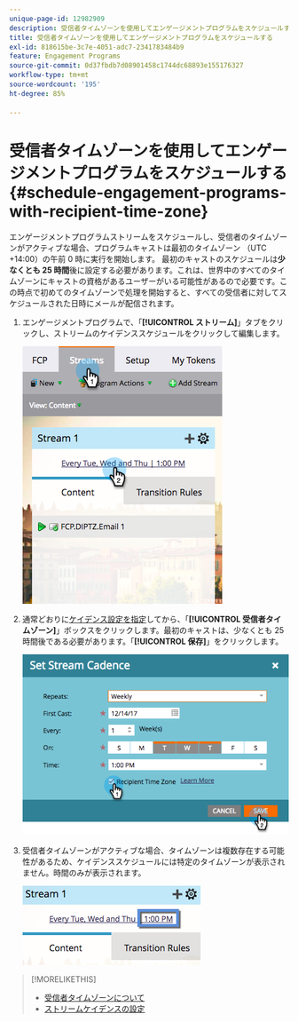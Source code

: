 ```yaml
---
unique-page-id: 12982909
description: 受信者タイムゾーンを使用してエンゲージメントプログラムをスケジュールする - Marketo ドキュメント - 製品ドキュメント
title: 受信者タイムゾーンを使用してエンゲージメントプログラムをスケジュールする
exl-id: 818615be-3c7e-4051-adc7-2341783484b9
feature: Engagement Programs
source-git-commit: 0d37fbdb7d08901458c1744dc68893e155176327
workflow-type: tm+mt
source-wordcount: '195'
ht-degree: 85%

---
```


# 受信者タイムゾーンを使用してエンゲージメントプログラムをスケジュールする {#schedule-engagement-programs-with-recipient-time-zone}

エンゲージメントプログラムストリームをスケジュールし、受信者のタイムゾーンがアクティブな場合、プログラムキャストは最初のタイムゾーン （UTC +14:00）の午前 0 時に実行を開始します。 最初のキャストのスケジュールは&#x200B;**少なくとも 25 時間**&#x200B;後に設定する必要があります。これは、世界中のすべてのタイムゾーンにキャストの資格があるユーザーがいる可能性があるので必要です。この時点で初めてのタイムゾーンで処理を開始すると、すべての受信者に対してスケジュールされた日時にメールが配信されます。

1. エンゲージメントプログラムで、「**[!UICONTROL ストリーム]**」タブをクリックし、ストリームのケイデンススケジュールをクリックして編集します。

   ![](assets/image2017-12-5-13-3a36-3a21.png)

1. 通常どおりに[ケイデンス設定を指定](/help/marketo/product-docs/email-marketing/drip-nurturing/engagement-program-streams/set-stream-cadence.md)してから、「**[!UICONTROL 受信者タイムゾーン]**」ボックスをクリックします。最初のキャストは、少なくとも 25 時間後である必要があります。「**[!UICONTROL 保存]**」をクリックします。

   ![](assets/image2017-12-5-13-3a50-3a32.png)

1. 受信者タイムゾーンがアクティブな場合、タイムゾーンは複数存在する可能性があるため、ケイデンススケジュールには特定のタイムゾーンが表示されません。時間のみが表示されます。

   ![](assets/image2017-12-5-13-3a56-3a21.png)

>[!MORELIKETHIS]
>
>* [受信者タイムゾーンについて](/help/marketo/product-docs/email-marketing/email-programs/email-program-actions/scheduling-with-recipient-time-zone/understanding-recipient-time-zone.md)
>* [ストリームケイデンスの設定](/help/marketo/product-docs/email-marketing/drip-nurturing/engagement-program-streams/set-stream-cadence.md)
